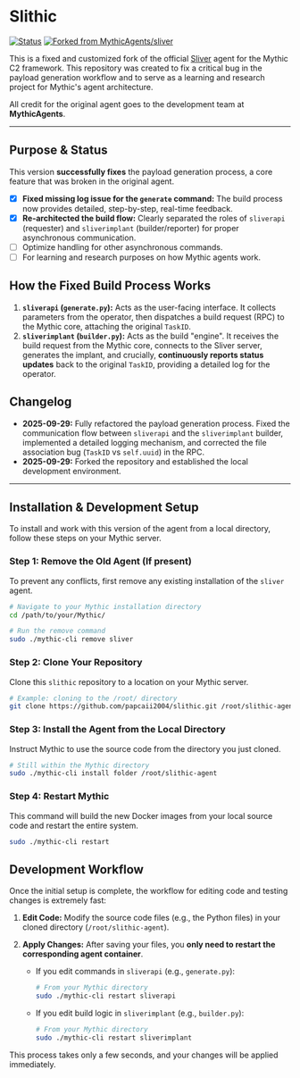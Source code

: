 # Slithic

[![Status](https://img.shields.io/badge/Status-Functional-brightgreen)](https://github.com/papcaii2004/slithic) [![Forked from MythicAgents/sliver](https://img.shields.io/badge/Forked%20from-MythicAgents%2Fsliver-blue)](https://github.com/MythicAgents/sliver)

This is a fixed and customized fork of the official [Sliver](https://github.com/MythicAgents/sliver) agent for the Mythic C2 framework. This repository was created to fix a critical bug in the payload generation workflow and to serve as a learning and research project for Mythic's agent architecture.

All credit for the original agent goes to the development team at **MythicAgents**.

---

## Purpose & Status

This version **successfully fixes** the payload generation process, a core feature that was broken in the original agent.

- [x] **Fixed missing log issue for the `generate` command:** The build process now provides detailed, step-by-step, real-time feedback.
- [x] **Re-architected the build flow:** Clearly separated the roles of `sliverapi` (requester) and `sliverimplant` (builder/reporter) for proper asynchronous communication.
- [ ] Optimize handling for other asynchronous commands.
- [ ] For learning and research purposes on how Mythic agents work.

## How the Fixed Build Process Works

1.  **`sliverapi` (`generate.py`):** Acts as the user-facing interface. It collects parameters from the operator, then dispatches a build request (RPC) to the Mythic core, attaching the original `TaskID`.
2.  **`sliverimplant` (`builder.py`):** Acts as the build "engine". It receives the build request from the Mythic core, connects to the Sliver server, generates the implant, and crucially, **continuously reports status updates** back to the original `TaskID`, providing a detailed log for the operator.

## Changelog

- **2025-09-29:** Fully refactored the payload generation process. Fixed the communication flow between `sliverapi` and the `sliverimplant` builder, implemented a detailed logging mechanism, and corrected the file association bug (`TaskID` vs `self.uuid`) in the RPC.
- **2025-09-29:** Forked the repository and established the local development environment.

---

## Installation & Development Setup

To install and work with this version of the agent from a local directory, follow these steps on your Mythic server.

### Step 1: Remove the Old Agent (If present)

To prevent any conflicts, first remove any existing installation of the `sliver` agent.

```bash
# Navigate to your Mythic installation directory
cd /path/to/your/Mythic/

# Run the remove command
sudo ./mythic-cli remove sliver
```

### Step 2: Clone Your Repository

Clone this `slithic` repository to a location on your Mythic server.

```bash
# Example: cloning to the /root/ directory
git clone https://github.com/papcaii2004/slithic.git /root/slithic-agent
```

### Step 3: Install the Agent from the Local Directory

Instruct Mythic to use the source code from the directory you just cloned.

```bash
# Still within the Mythic directory
sudo ./mythic-cli install folder /root/slithic-agent
```

### Step 4: Restart Mythic

This command will build the new Docker images from your local source code and restart the entire system.

```bash
sudo ./mythic-cli restart
```

## Development Workflow

Once the initial setup is complete, the workflow for editing code and testing changes is extremely fast:

1.  **Edit Code:** Modify the source code files (e.g., the Python files) in your cloned directory (`/root/slithic-agent`).
2.  **Apply Changes:** After saving your files, you **only need to restart the corresponding agent container**.

    -   If you edit commands in `sliverapi` (e.g., `generate.py`):
        ```bash
        # From your Mythic directory
        sudo ./mythic-cli restart sliverapi
        ```
    -   If you edit build logic in `sliverimplant` (e.g., `builder.py`):
        ```bash
        # From your Mythic directory
        sudo ./mythic-cli restart sliverimplant
        ```

This process takes only a few seconds, and your changes will be applied immediately.
